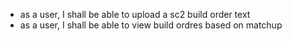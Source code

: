 - as a user, I shall be able to upload a sc2 build order text
- as a user, I shall be able to view build ordres based on matchup
